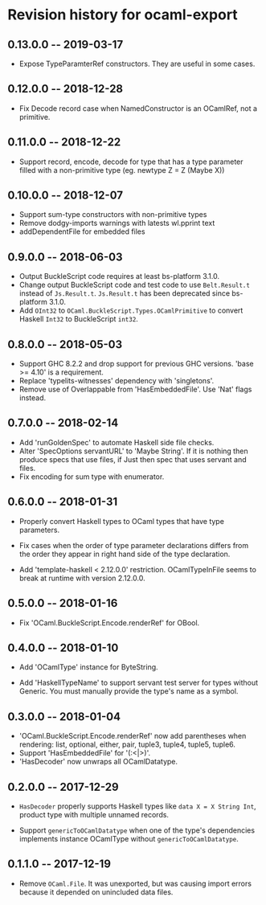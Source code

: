 # Revision history for ocaml-export

## 0.13.0.0 -- 2019-03-17
* Expose TypeParamterRef constructors. They are useful in some cases.

## 0.12.0.0 -- 2018-12-28
* Fix Decode record case when NamedConstructor is an OCamlRef, not a primitive.

## 0.11.0.0 -- 2018-12-22
* Support record, encode, decode for type that has a type parameter filled with a non-primitive type (eg. newtype Z = Z (Maybe X))

## 0.10.0.0 -- 2018-12-07

* Support sum-type constructors with non-primitive types
* Remove dodgy-imports warnings with latests wl.pprint text
* addDependentFile for embedded files

## 0.9.0.0 -- 2018-06-03

* Output BuckleScript code requires at least bs-platform 3.1.0.
* Change output BuckleScript code and test code to use `Belt.Result.t` instead of `Js.Result.t`. `Js.Result.t` has been deprecated since bs-platform 3.1.0.
* Add `OInt32` to `OCaml.BuckleScript.Types.OCamlPrimitive` to convert Haskell `Int32` to BuckleScript `int32`.

## 0.8.0.0 -- 2018-05-03

* Support GHC 8.2.2 and drop support for previous GHC versions. 'base >= 4.10' is a requirement.
* Replace 'typelits-witnesses' dependency with 'singletons'.
* Remove use of Overlappable from 'HasEmbeddedFile'. Use 'Nat' flags instead.

## 0.7.0.0 -- 2018-02-14

* Add 'runGoldenSpec' to automate Haskell side file checks.
* Alter 'SpecOptions servantURL' to 'Maybe String'. If it is nothing then produce specs that use files, if Just then spec that uses servant and files.
* Fix encoding for sum type with enumerator.

## 0.6.0.0 -- 2018-01-31

* Properly convert Haskell types to OCaml types that have type parameters.

* Fix cases when the order of type parameter declarations differs from the order they appear in right hand side of the type declaration.

* Add 'template-haskell < 2.12.0.0' restriction. OCamlTypeInFile seems to break at runtime with version 2.12.0.0.

## 0.5.0.0 -- 2018-01-16

* Fix 'OCaml.BuckleScript.Encode.renderRef' for OBool.

## 0.4.0.0 -- 2018-01-10

* Add 'OCamlType' instance for ByteString.

* Add 'HaskellTypeName' to support servant test server for types without Generic. You must manually provide the type's name as a symbol.

## 0.3.0.0 -- 2018-01-04

* 'OCaml.BuckleScript.Encode.renderRef' now add parentheses when rendering: list, optional, either, pair, tuple3, tuple4, tuple5, tuple6.
* Support 'HasEmbeddedFile' for '(:<|>)'.
* 'HasDecoder' now unwraps all OCamlDatatype.

## 0.2.0.0 -- 2017-12-29

* `HasDecoder` properly supports Haskell types like `data X = X String Int`, product type with multiple unnamed records.

* Support `genericToOCamlDatatype` when one of the type's dependencies implements instance OCamlType without `genericToOCamlDatatype`.

## 0.1.1.0 -- 2017-12-19

* Remove `OCaml.File`. It was unexported, but was causing import errors because it depended on unincluded data files.
